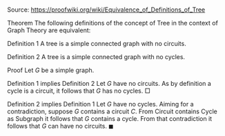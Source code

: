 # 

Source: https://proofwiki.org/wiki/Equivalence_of_Definitions_of_Tree



Theorem
The following definitions of the concept of Tree in the context of Graph Theory are equivalent:

Definition 1
A tree is a simple connected graph with no circuits.

Definition 2
A tree is a simple connected graph with no cycles.


Proof
Let $G$ be a simple graph.


Definition 1 implies Definition 2
Let $G$ have no circuits.
As by definition a cycle is a circuit, it follows that $G$ has no cycles.
$\Box$


Definition 2 implies Definition 1
Let $G$ have no cycles.
Aiming for a contradiction, suppose $G$ contains a circuit $C$.
From Circuit contains Cycle as Subgraph it follows that $G$ contains a cycle.
From that contradiction it follows that $G$ can have no circuits.
$\blacksquare$





